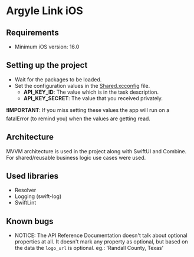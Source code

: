 # Argyle Link iOS

## Requirements

- Minimum iOS version: 16.0

## Setting up the project

- Wait for the packages to be loaded.
- Set the configuration values in the [Shared.xcconfig](ArgyleLink/Configuration/Shared.xcconfig) file.
    - **API_KEY_ID**: The value which is in the task description.
    - **API_KEY_SECRET**: The value that you received privately.

❗️**IMPORTANT**: If you miss setting these values the app will run on a fatalError (to remind you) when the values are getting read.

## Architecture

MVVM architecture is used in the project along with SwiftUI and Combine. For shared/reusable business logic use cases were used.

## Used libraries

- Resolver
- Logging (swift-log)
- SwiftLint

## Known bugs

- NOTICE: The API Reference Documentation doesn't talk about optional properties at all. It doesn't mark any property as optional, but based on the data the `logo_url` is optional. eg.: 'Randall County, Texas'
